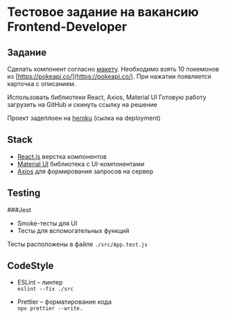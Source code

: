 # Тестовое задание на вакансию Frontend-Developer

## Задание

Сделать компонент согласно [макету](https://www.figma.com/file/S0l7PXBwTXNWvZ3dHRq5DN/%D0%A2%D0%B5%D1%81%D1%82%D0%BE%D0%B2%D0%BE%D0%B5-%D0%B7%D0%B0%D0%B4%D0%B0%D0%BD%D0%B8%D1%8F-%D0%BD%D0%B0-%D0%B2%D0%B0%D0%BA%D0%B0%D0%BD%D1%81%D0%B8%D1%8E-Frontend-developer?node-id=0%3A1).
Необходимо взять 10 покемонов из [https://pokeapi.co/](https://pokeapi.co/). При нажатии появляется карточка с описанием.

Использовать библиотеки React, Axios, Material UI
Готовую работу загрузить на GitHub и скинуть ссылку на решение

Проект задеплоен на [heroku](https://pokemon-viewer-test.herokuapp.com/) (сылка на deployment)

## Stack

- [React.js](https://reactjs.org) верстка компонентов
- [Material UI](https://mui.com) библиотека с UI-компонентами
- [Axios](https://axios-http.com) для формирования запросов на сервер

## Testing

###Jest

- Smoke-тесты для UI
- Тесты для вспомогательных функций

Тесты расположены в файле `./src/App.test.js`

## CodeStyle

- ESLint – линтер  
  `eslint --fix ./src `

- Prettier – форматирование кода  
  `npx prettier --write.`
